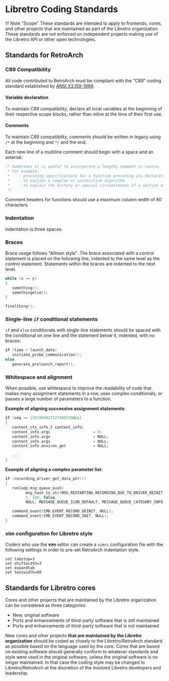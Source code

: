 # Libretro Coding Standards

!!! Note "Scope"
    These standards are intended to apply to frontends, cores, and other projects that are maintained as part of the Libretro organization. These standards are not enforced on independent projects making use of the Libretro API or other open technologies.

## Standards for RetroArch

### C89 Compatibility

All code contributed to RetroArch must be compliant with the "C89" coding standard established by [ANSI X3.159-1989](https://web.archive.org/web/20110306044509/http://flash-gordon.me.uk/ansi.c.txt).

####  Variable declaration
To maintain C89 compatibility, declare all local variables at the beginning of their respective scope blocks, rather than inline at the time of their first use.

#### Comments
To maintain C89 compatibility, comments should be written in legacy using `/*` at the beginning and `*/` and the end.

Each new line of a multiline comment should begin with a space and an asterisk:

```c
/* Sometimes it is useful to incorporate a lengthy comment in source.
 * For example:
 *    - providing specifications for a function preceding its declaration
 *    - to explain a complex or unintuitive algorithm
 *    - to explain the history or special circumstances of a section of code
 */
```
Comment headers for functions should use a maximum column width of 80 characters.

### Indentation

Indentation is three spaces.

### Braces

Brace usage follows "Allman style". The brace associated with a control statement is placed on the following line, indented to the same level as the control statement. Statements within the braces are indented to the next level.

```c
while (x == y)
{
   something();
   somethingelse();
}

finalthing();
```

### Single-line `if` conditional statements

`if` and `else` conditionals with single-line statements should be spaced with the conditional on one line and the statement below it, indented, with no braces:

```c
if (time > launch_date)
   initiate_probe_communication();
else
   generate_prelaunch_report();
```

### Whitespace and alignment

When possible, use whitespace to improve the readability of code that makes many assignment statements in a row, uses complex conditionals, or passes a large number of parameters to a function.

**Example of aligning successive assignment statements**:

```c
if (seq == 1157460427127406720ULL)
{
   content_ctx_info_t content_info;
   content_info.argc                   = 0;
   content_info.argv                   = NULL;
   content_info.args                   = NULL;
   content_info.environ_get            = NULL;

   ...
}
```

**Example of aligning a complex parameter list**:

```c
if (recording_driver_get_data_ptr())
{
   runloop_msg_queue_push(
         msg_hash_to_str(MSG_RESTARTING_RECORDING_DUE_TO_DRIVER_REINIT),
         2, 180, false,
         NULL, MESSAGE_QUEUE_ICON_DEFAULT, MESSAGE_QUEUE_CATEGORY_INFO);

   command_event(CMD_EVENT_RECORD_DEINIT, NULL);
   command_event(CMD_EVENT_RECORD_INIT, NULL);
}
```

### vim configuration for Libretro style

Coders who use the **vim** editor can create a `vimrc` configuration file with the following settings in order to pre-set RetroArch indentation style.

```
set tabstop=3
set shiftwidth=3
set expandtab
set textwidth=80
```

## Standards for Libretro cores

Cores and other projects that are maintained by the Libretro organization can be considered as three categories:

  * New, original software
  * Ports and enhancements of third-party software that is still maintained
  * Ports and enhancements of third-party software that is not maintained

New cores and other projects **that are maintained by the Libretro organization** should be coded as closely to the Libretro/RetroArch standard as possible based on the language used by the core. Cores that are based on existing software should generally conform to whatever standards and style were used in the original software, unless the original software is no longer maintained. In that case the coding style may be changed to Libretro/RetroArch at the discretion of the involved Libretro developers and leadership.
